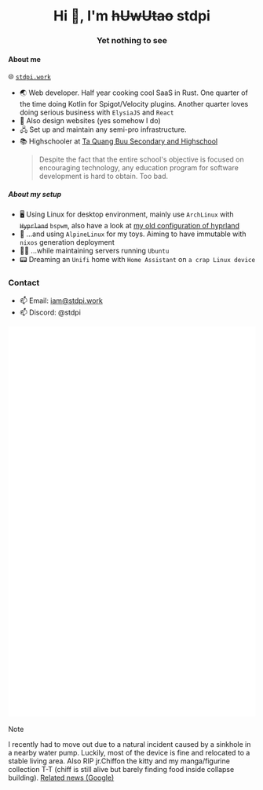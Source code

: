 <h1 align=center>Hi 👋, I'm <del>hUwUtao</del> stdpi</h1>
<h3 align=center>Yet nothing to see</h3>

#### About me

🌐 [`stdpi.work`](https://stdpi.work)

- 🌏 Web developer. Half year cooking cool SaaS in Rust. One quarter of the time doing Kotlin for Spigot/Velocity plugins. Another quarter loves doing serious business with `ElysiaJS` and `React`
- 📐 Also design websites (yes somehow I do)
- 🖧 Set up and maintain any semi-pro infrastructure.
- 📚 Highschooler at [Ta Quang Buu Secondary and Highschool](https://taquangbuu-bk.edu.vn/)
  > Despite the fact that the entire school's objective is focused on encouraging technology, any education program for software development is hard to obtain.
  > Too bad.

##### About my setup

- 🖥️ Using Linux for desktop environment, mainly use `ArchLinux` with ~~`Hyprland`~~ `bspwm`, also have a look at [my old configuration of hyprland](https://github.com/hUwUtao/hyprdot)
- 🤖 ...and using `AlpineLinux` for my toys. Aiming to have immutable with `nixos` generation deployment
- 👨‍💻 ...while maintaining servers running `Ubuntu`
- 📟 Dreaming an `Unifi` home with `Home Assistant` on `a crap Linux device`

### Contact
- 📫 Email: iam@stdpi.work
- 📫 Discord: @stdpi


![Metrics](https://raw.githubusercontent.com/hUwUtao/hUwUtao/main/github-metrics.svg)

> [!NOTE]
> I recently had to move out due to a natural incident caused by a sinkhole in a nearby water pump. Luckily, most of the device is fine and relocated to a stable living area. Also RIP jr.Chiffon the kitty and my manga/figurine collection T-T (chiff is still alive but barely finding food inside collapse building). [Related news (Google)](https://www.google.com/search?q=193+or+h%E1%BB%91+t%E1%BB%AD+th%E1%BA%A7n)
